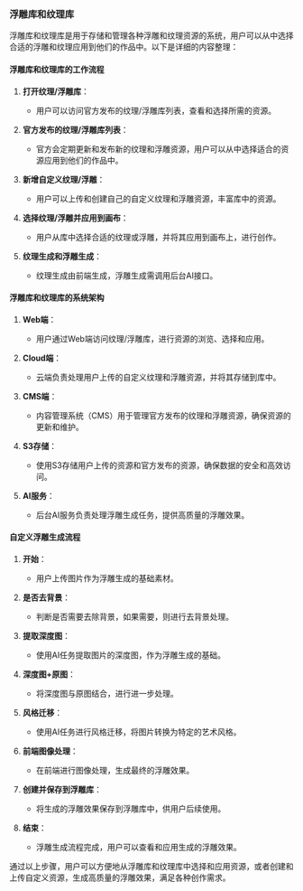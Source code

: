 ### 浮雕库和纹理库

浮雕库和纹理库是用于存储和管理各种浮雕和纹理资源的系统，用户可以从中选择合适的浮雕和纹理应用到他们的作品中。以下是详细的内容整理：

#### 浮雕库和纹理库的工作流程

1. **打开纹理/浮雕库**：
   - 用户可以访问官方发布的纹理/浮雕库列表，查看和选择所需的资源。

2. **官方发布的纹理/浮雕库列表**：
   - 官方会定期更新和发布新的纹理和浮雕资源，用户可以从中选择适合的资源应用到他们的作品中。

3. **新增自定义纹理/浮雕**：
   - 用户可以上传和创建自己的自定义纹理和浮雕资源，丰富库中的资源。

4. **选择纹理/浮雕并应用到画布**：
   - 用户从库中选择合适的纹理或浮雕，并将其应用到画布上，进行创作。

5. **纹理生成和浮雕生成**：
   - 纹理生成由前端生成，浮雕生成需调用后台AI接口。

#### 浮雕库和纹理库的系统架构

1. **Web端**：
   - 用户通过Web端访问纹理/浮雕库，进行资源的浏览、选择和应用。

2. **Cloud端**：
   - 云端负责处理用户上传的自定义纹理和浮雕资源，并将其存储到库中。

3. **CMS端**：
   - 内容管理系统（CMS）用于管理官方发布的纹理和浮雕资源，确保资源的更新和维护。

4. **S3存储**：
   - 使用S3存储用户上传的资源和官方发布的资源，确保数据的安全和高效访问。

5. **AI服务**：
   - 后台AI服务负责处理浮雕生成任务，提供高质量的浮雕效果。

#### 自定义浮雕生成流程

1. **开始**：
   - 用户上传图片作为浮雕生成的基础素材。

2. **是否去背景**：
   - 判断是否需要去除背景，如果需要，则进行去背景处理。

3. **提取深度图**：
   - 使用AI任务提取图片的深度图，作为浮雕生成的基础。

4. **深度图+原图**：
   - 将深度图与原图结合，进行进一步处理。

5. **风格迁移**：
   - 使用AI任务进行风格迁移，将图片转换为特定的艺术风格。

6. **前端图像处理**：
   - 在前端进行图像处理，生成最终的浮雕效果。

7. **创建并保存到浮雕库**：
   - 将生成的浮雕效果保存到浮雕库中，供用户后续使用。

8. **结束**：
   - 浮雕生成流程完成，用户可以查看和应用生成的浮雕效果。

通过以上步骤，用户可以方便地从浮雕库和纹理库中选择和应用资源，或者创建和上传自定义资源，生成高质量的浮雕效果，满足各种创作需求。
